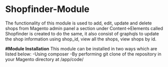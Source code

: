 # Shopfinder-Module
The functionality of this module is used to add, edit, update and delete shops from Magento admin panel a section under Content->Elements called Shopfinder is created to do the same, it also consist of graphqls to update the shop information using shop_id, view all the shops, view shops by id.

<b>#Module Installation</b>
This module can be installed in two ways which are listed below:
-Using composer
-By performing git clone of the repository in your Magento directory at /app/code/
